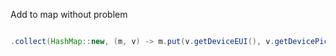 Add to map without problem

```java

.collect(HashMap::new, (m, v) -> m.put(v.getDeviceEUI(), v.getDevicePicto()), HashMap::putAll);
```